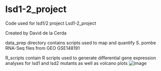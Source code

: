 # lsd1-2_project
Code used for lsd1/2 project
Lsd1-2_project

Created by David de la Cerda

data_prep directory contains scripts used to map and quantify S. pombe RNA-Seq files from GEO GSE148191 

R_scripts contain R scripts used to generate differential gene expression analyses for lsd1 and lsd2 mutants as well as volcano plots 
![image](https://user-images.githubusercontent.com/37817228/171698986-d3cfe17d-ac8e-4707-8665-cab2e699b5a5.png)

